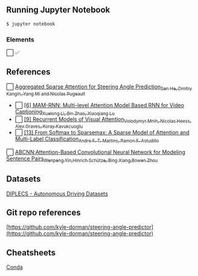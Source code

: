 ## Running Jupyter Notebook
```sh
$ jupyter notebook
```
### Elements
⬜️ ✅

## References
⬜️ [Aggregated Sparse Attention for Steering Angle Prediction<sub>Sen He, Dmitry Kangin, Yang Mi and Nicolas Pugeault</sub>](https://arxiv.org/pdf/1803.05785.pdf)
  - ⬜️ [[6] MAM-RNN: Multi-level Attention Model Based RNN for Video Captioning<sub>Xuelong Li, Bin Zhao, Xiaoqiang Lu</sub>](https://www.ijcai.org/proceedings/2017/0307.pdf)
  - ⬜️ [[9] Recurrent Models of Visual Attention<sub>Volodymyr Mnih, Nicolas Heess, Alex Graves, Koray Kavukcuoglu</sub>](https://papers.nips.cc/paper/5542-recurrent-models-of-visual-attention.pdf)
  - ⬜️ [[13] From Softmax to Sparsemax: A Sparse Model of Attention and Multi-Label Classification<sub>Andre F. T. Martins, Ramon F. Astudillo</sub>](http://proceedings.mlr.press/v48/martins16.pdf)

⬜️ [ABCNN:Attention-Based Convolutional Neural Network for Modeling Sentence Pairs<sub>Wenpeng Yin,Hinrich Schütze, Bing Xiang,Bowen Zhou</sub>](https://arxiv.org/pdf/1512.05193.pdf)

## Datasets
[DIPLECS - Autonomous Driving Datasets](https://cvssp.org/data/diplecs/)

## Git repo references
[https://github.com/kyle-dorman/steering-angle-predictor](https://github.com/kyle-dorman/steering-angle-predictor)

## Cheatsheets
[Conda](https://docs.conda.io/projects/conda/en/4.6.0/_downloads/52a95608c49671267e40c689e0bc00ca/conda-cheatsheet.pdf)
